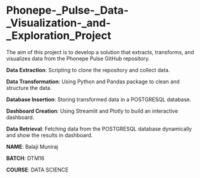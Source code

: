 # Phonepe-_Pulse-_Data-_Visualization-_and-_Exploration_Project

The aim of this project is to develop a solution that extracts, transforms, and visualizes data from the Phonepe Pulse GitHub repository. 

**Data Extraction**: Scripting to clone the repository and collect data.

**Data Transformation**: Using Python and Pandas package to clean and structure the data.

**Database Insertion**: Storing transformed data in a POSTGRESQL database.

**Dashboard Creation**: Using Streamlit and Plotly to build an interactive dashboard.

**Data Retrieval**: Fetching data from the POSTGRESQL database dynamically and show the results in dashboard.

**NAME**: Balaji Muniraj

**BATCH**: DTM16

**COURSE**: DATA SCIENCE
